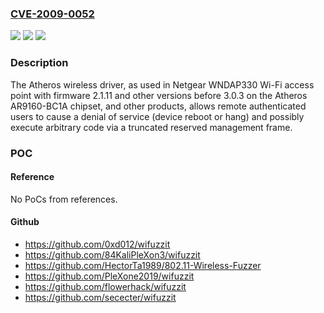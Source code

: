 ### [CVE-2009-0052](https://cve.mitre.org/cgi-bin/cvename.cgi?name=CVE-2009-0052)
![](https://img.shields.io/static/v1?label=Product&message=n%2Fa&color=blue)
![](https://img.shields.io/static/v1?label=Version&message=n%2Fa&color=blue)
![](https://img.shields.io/static/v1?label=Vulnerability&message=n%2Fa&color=brighgreen)

### Description

The Atheros wireless driver, as used in Netgear WNDAP330 Wi-Fi access point with firmware 2.1.11 and other versions before 3.0.3 on the Atheros AR9160-BC1A chipset, and other products, allows remote authenticated users to cause a denial of service (device reboot or hang) and possibly execute arbitrary code via a truncated reserved management frame.

### POC

#### Reference
No PoCs from references.

#### Github
- https://github.com/0xd012/wifuzzit
- https://github.com/84KaliPleXon3/wifuzzit
- https://github.com/HectorTa1989/802.11-Wireless-Fuzzer
- https://github.com/PleXone2019/wifuzzit
- https://github.com/flowerhack/wifuzzit
- https://github.com/sececter/wifuzzit

